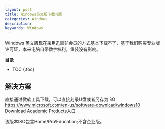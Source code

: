 ```yaml
---
layout: post
title: Windows英文版下载问题
categories: Windows
description: 
keywords: Windows
---
```


Windows 英文版现在采用迅雷非会员的方式基本下载不了，基于我们购买专业版许可证，本来电脑自带数字权利，重装没有影响。

**目录**

* TOC
{:toc}


## 解决方案
直接通过微软工具下载，可以直接刻录U盘或者另存为ISO  
<https://www.microsoft.com/en-us/software-download/windows10>
[Download Academic Products入口](https://www.microsoft.com/en-us/software-download/vlacademicwindows10)
  
该版本ISO包含Home/Pro/Education;不含企业版。